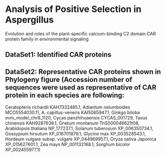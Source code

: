 # Analysis of Positive Selection in Aspergillus
Evolution and roles of the plant-specific calcium-binding C2 domain CAR protein family in environmental signaling

## DataSet1: Identified CAR proteins

## DataSet2: Representative CAR proteins shown in Phylogeny figure (Accession number of sequences were used as representative of CAR protein in each species are following: 
Ceratopteris richardii KAH7332485.1, Adiantum nelumboides MCO5554030.11, A. capillus-veneris KAI5065947.1, Ginkgo biloba evm_model_chr8_1120, Cycas panzhihuaensis CYCAS_001729, Taxus chinensis KAH9287638.1, Gnetum montanum TnS000046621t08, Arabidopsis thaliana NP_177237.1, Solanum tuberosum XP_006350734.1, Gossypium hirsutum XP_016701879.1, Glycine max XP_003528543.1, Hordeum vulgare subsp. vulgare XP_044969957.1, Oryza sativa Japonica XP_015627601.1, Zea mays NP_001132168.1, Sorghum bicolor XP_002455977.1)
